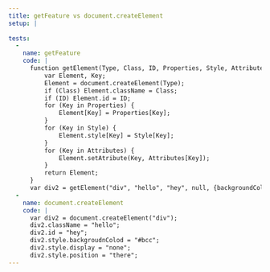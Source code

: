 ```yaml
---
title: getFeature vs document.createElement
setup: |
  
tests:
  -
    name: getFeature
    code: |
      function getElement(Type, Class, ID, Properties, Style, Attributes) {
          var Element, Key;
          Element = document.createElement(Type);
          if (Class) Element.className = Class;
          if (ID) Element.id = ID;
          for (Key in Properties) {
              Element[Key] = Properties[Key];
          }
          for (Key in Style) {
              Element.style[Key] = Style[Key];
          }
          for (Key in Attributes) {
              Element.setAtribute(Key, Attributes[Key]);
          }
          return Element;
      }
      var div2 = getElement("div", "hello", "hey", null, {backgroundColor: "#bcc", display: "none", position: "there"});
  -
    name: document.createElement
    code: |
      var div2 = document.createElement("div");
      div2.className = "hello";
      div2.id = "hey";
      div2.style.backgroudnColod = "#bcc";
      div2.style.display = "none";
      div2.style.position = "there";
---
```


